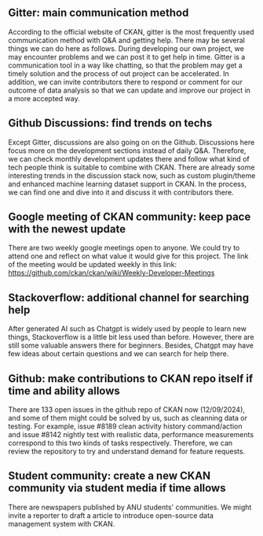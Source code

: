 ## Gitter: main communication method
According to the official website of CKAN, gitter is the most frequently used communication method with Q&A and getting help. There may be several things we can do here as follows. During developing our own project, we may encounter problems and we can post it to get help in time. Gitter is a communication tool in a way like chatting, so that the problem may get a timely solution and the process of out project can be accelerated. In addition, we can invite contributors there to respond or comment for our outcome of data analysis so that we can update and improve our project in a more accepted way. 

## Github Discussions: find trends on techs
Except Gitter, discussions are also going on on the Github. Discussions here focus more on the development sections instead of daily Q&A. Therefore, we can check monthly development updates there and follow what kind of tech people think is suitable to combine with CKAN. There are already some interesting trends in the discussion stack now, such as custom plugin/theme and enhanced machine learning dataset support in CKAN. In the process, we can find one and dive into it and discuss it with contributors there. 

## Google meeting of CKAN community: keep pace with the newest update
There are two weekly google meetings open to anyone. We could try to attend one and reflect on what value it would give for this project. 
The link of the meeting would be updated weekly in this link: https://github.com/ckan/ckan/wiki/Weekly-Developer-Meetings

## Stackoverflow: additional channel for searching help
After generated AI such as Chatgpt is widely used by people to learn new things, Stackoverflow is a little bit less used than before. However, there are still some valuable answers there for beginners. Besides, Chatgpt may have few ideas about certain questions and we can search for help there. 

## Github: make contributions to CKAN repo itself if time and ability allows
There are 133 open issues in the github repo of CKAN now (12/09/2024), and some of them might could be solved by us, such as cleanning data or testing. For example, issue #8189 clean activity history command/action and issue #8142 nightly test with realistic data, performance measurements correspond to this two kinds of tasks respectively. Therefore, we can review the repository to try and understand demand for feature requests. 

## Student community: create a new CKAN community via student media if time allows
There are newspapers published by ANU students' communities. We might invite a reporter to draft a article to introduce open-source data management system with CKAN. 
